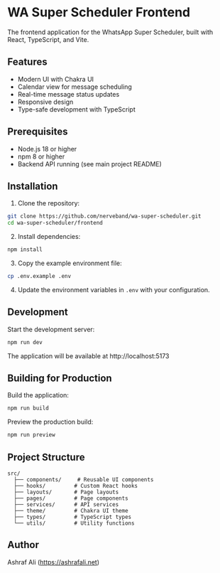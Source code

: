 # WA Super Scheduler Frontend

The frontend application for the WhatsApp Super Scheduler, built with React, TypeScript, and Vite.

## Features

- Modern UI with Chakra UI
- Calendar view for message scheduling
- Real-time message status updates
- Responsive design
- Type-safe development with TypeScript

## Prerequisites

- Node.js 18 or higher
- npm 8 or higher
- Backend API running (see main project README)

## Installation

1. Clone the repository:
```bash
git clone https://github.com/nerveband/wa-super-scheduler.git
cd wa-super-scheduler/frontend
```

2. Install dependencies:
```bash
npm install
```

3. Copy the example environment file:
```bash
cp .env.example .env
```

4. Update the environment variables in `.env` with your configuration.

## Development

Start the development server:

```bash
npm run dev
```

The application will be available at http://localhost:5173

## Building for Production

Build the application:

```bash
npm run build
```

Preview the production build:

```bash
npm run preview
```

## Project Structure

```
src/
  ├── components/     # Reusable UI components
  ├── hooks/         # Custom React hooks
  ├── layouts/       # Page layouts
  ├── pages/         # Page components
  ├── services/      # API services
  ├── theme/         # Chakra UI theme
  ├── types/         # TypeScript types
  └── utils/         # Utility functions
```

## Author

Ashraf Ali (https://ashrafali.net)

